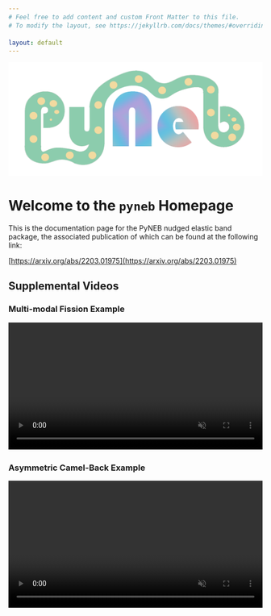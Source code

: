 ```yaml
---
# Feel free to add content and custom Front Matter to this file.
# To modify the layout, see https://jekyllrb.com/docs/themes/#overriding-theme-defaults

layout: default
---
```


![pyneb logo](/assets/img/pyneb.png)

# Welcome to the `pyneb` Homepage

This is the documentation page for the PyNEB nudged elastic band package, the associated publication of which can be found at the following link:

[https://arxiv.org/abs/2203.01975](https://arxiv.org/abs/2203.01975)


## Supplemental Videos

### Multi-modal Fission Example


<video width="100%" muted autoplay controls>
    <source src="{{ site.media-path }}/multi-modal.mp4" type="video/mp4">
</video>


### Asymmetric Camel-Back Example


<video width="100%" muted autoplay controls>
    <source src="{{ site.media-path }}/asymm-camelback.mp4" type="video/mp4">
</video>
